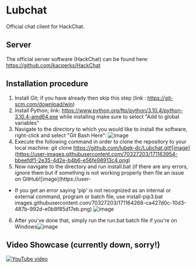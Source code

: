 # Lubchat
Official chat client for HackChat.

## Server
The official server software (HackChat) can be found here: https://github.com/kacperks/HackChat

## Installation procedure
1) Install Git; if you have already then skip this step (link : https://git-scm.com/download/win)
2) Install Python; link: https://www.python.org/ftp/python/3.10.4/python-3.10.4-amd64.exe while installing make sure to select "Add to global variables"
3) Navigate to the directory to which you would like to install the software, right-click and select "Git Bash Here": ![image](https://user-images.githubusercontent.com/70327203/171130784-826f0139-f1ca-4e13-9a9f-6fe028847edf.png)
4) Execute the following command in order to clone the repository to your local machine: git clone https://github.com/lubek-dc/Lubchat.git![image](https://user-images.githubusercontent.com/70327203/171163954-bbeefdf1-2e35-4d2e-b4b6-e56fe98913c4.png)
5) Now navigate to the directory and run install.bat (if there are any errors, ignore them but if something is not working properly then file an issue on GitHub![image](https://user-
* If you get an error saying 'pip' is not recognized as an internal or external command, program or batch file, use install-pip3.bat
images.githubusercontent.com/70327203/171164268-ca427d0c-10d3-487b-992d-e0b8f85d17eb.png)
![image](https://user-images.githubusercontent.com/70327203/171164361-adb0c0f5-2b37-4f73-ba51-deb9fb456b3c.png)

6) After you've done that, simply run the run.bat batch file if you're on Windows![image](https://user-images.githubusercontent.com/70327203/171164408-60e254bf-5563-4fd7-943f-0ecfe1e960d7.png)


## Video Showcase (currently down, sorry!)
[![YouTube video](https://img.youtube.com/vi/lbospO9e3G0/0.jpg)](https://www.youtube.com/watch?v=lbospO9e3G0)
